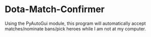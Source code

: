 # Dota-Match-Confirmer

Using the PyAutoGui module, this program will automatically accept matches/nominate bans/pick heroes while I am not at my computer.
